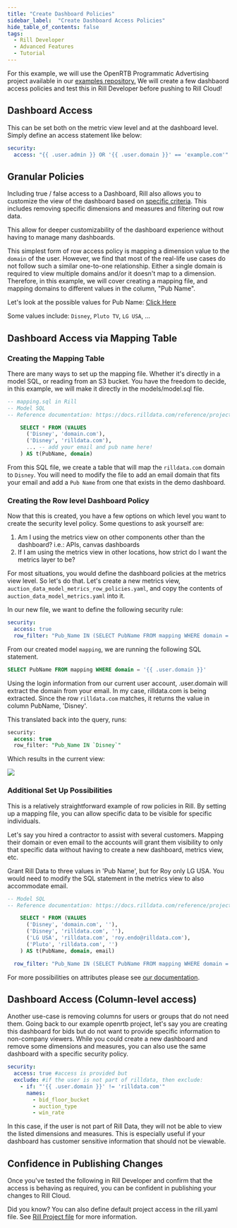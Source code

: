 ```yaml
---
title: "Create Dashboard Policies"
sidebar_label:  "Create Dashboard Access Policies"
hide_table_of_contents: false
tags:
  - Rill Developer
  - Advanced Features
  - Tutorial
---
```


For this example, we will use the OpenRTB Programmatic Advertising project available in our [examples repository.](https://github.com/rilldata/rill-examples/tree/main/rill-openrtb-prog-ads) We will create a few dashbaord access policies and test this in Rill Developer before pushing to Rill Cloud!

## Dashboard Access 

This can be set both on the metric view level and at the dashboard level. Simply define an access statement like below:

```yaml
security:
  access: "{{ .user.admin }} OR '{{ .user.domain }}' == 'example.com'"
```


## Granular Policies
Including true / false access to a Dashboard, Rill also allows you to customize the view of the dashboard based on [specific criteria](https://docs.rilldata.com/manage/security#restrict-dashboard-access-to-users-matching-specific-criteria). This includes removing specific dimensions and measures and filtering out row data.

This allow for deeper customizability of the dashboard experience without having to manage many dashboards. 

This simplest form of row access policy is mapping a dimension value to the `domain` of the user. However, we find that most of the real-life use cases do not follow such a similar one-to-one relationship. Either a single domain is required to view multiple domains and/or it doesn't map to a dimension. Therefore, in this example, we will cover creating a mapping file, and mapping domains to different values in the column, "Pub Name".

Let's look at the possible values for Pub Name: [Click Here](https://ui.rilldata.com/demo/rill-openrtb-prog-ads/auction_explore)

Some values include: `Disney`, `Pluto TV`, `LG USA`, ...

## Dashboard Access via Mapping Table
### Creating the Mapping Table
There are many ways to set up the mapping file. Whether it's directly in a model SQL, or reading from an S3 bucket. You have the freedom to decide, in this example, we will make it directly in the models/model.sql file.

```SQL
-- mapping.sql in Rill
-- Model SQL
-- Reference documentation: https://docs.rilldata.com/reference/project-files/models

    SELECT * FROM (VALUES 
      ('Disney', 'domain.com'),
      ('Disney', 'rilldata.com'),
      ... -- add your email and pub name here!
    ) AS t(PubName, domain)
```

From this SQL file, we create a table that will map the `rilldata.com` domain to `Disney`. You will need to modify the file to add an email domain that fits your email and add a `Pub Name` from one that exists in the demo dashboard.

### Creating the Row level Dashboard Policy
Now that this is created, you have a few options on which level you want to create the security level policy. Some questions to ask yourself are:
1. Am I using the metrics view on other components other than the dashboard? i.e.: APIs, canvas dashboards
2. If I am using the metrics view in other locations, how strict do I want the metrics layer to be? 

For most situations, you would define the dashboard policies at the metrics view level. So let's do that. Let's create a new metrics view, `auction_data_model_metrics_row_policies.yaml`, and copy the contents of `auction_data_model_metrics.yaml` into it.

In our new file, we want to define the following security rule:
```yaml
security:
  access: true
  row_filter: "Pub_Name IN (SELECT PubName FROM mapping WHERE domain = '{{ .user.domain }}')"
```

From our created model `mapping`, we are running the following SQL statement.

```SQL
SELECT PubName FROM mapping WHERE domain = '{{ .user.domain }}'
```

Using the login information from our current user account, .user.domain will extract the domain from your email. In my case, rilldata.com is being extracted. Since the row `rilldata.com` matches, it returns the value in column PubName, 'Disney'. 

This translated back into the query, runs:

```SQL
security:
  access: true
  row_filter: "Pub_Name IN `Disney`"
```

Which results in the current view:

<img src = '/img/tutorials/other/row-policy/row-policy-view.png' class='rounded-gif' />
<br />

### Additional Set Up Possibilities

This is a relatively straightforward example of row policies in Rill. By setting up a mapping file, you can allow specific data to be visible for specific individuals.

Let's say you hired a contractor to assist with several customers. Mapping their domain or even email to the accounts will grant them visibility to only that specific data without having to create a new dashboard, metrics view, etc.

Grant Rill Data to three values in 'Pub Name', but for Roy only LG USA. You would need to modify the SQL statement in the metrics view to also accommodate email.
```SQL
-- Model SQL
-- Reference documentation: https://docs.rilldata.com/reference/project-files/models

    SELECT * FROM (VALUES 
      ('Disney', 'domain.com', ''),
      ('Disney', 'rilldata.com', ''),
      ('LG USA', 'rilldata.com', 'roy.endo@rilldata.com'),
      ('Pluto', 'rilldata.com', '')
    ) AS t(PubName, domain, email)
```
```yaml
  row_filter: "Pub_Name IN (SELECT PubName FROM mapping WHERE domain = '{{ .user.domain }}' {{ if .user.email}} AND email = '{{.user.email}}' {{ end }})"
```

For more possibilities on attributes please see [our documentation](https://docs.rilldata.com/manage/security#user-attributes).


## Dashboard Access (Column-level access)

Another use-case is removing columns for users or groups that do not need them. Going back to our example openrtb project, let's say you are creating this dashboard for bids but do not want to provide specific information to non-company viewers. While you could create a new dashboard and remove some dimensions and measures, you can also use the same dashboard with a specific security policy.

```yaml
security: 
  access: true #access is provided but 
  exclude: #if the user is not part of rilldata, then exclude:
    - if: "'{{ .user.domain }}' != 'rilldata.com'"
      names: 
        - bid_floor_bucket
        - auction_type
        - win_rate
```



In this case, if the user is not part of Rill Data, they will not be able to view the listed dimensions and measures. This is especially useful if your dashboard has customer sensitive information that should not be viewable. 



## Confidence in Publishing Changes
Once you've tested the following in Rill Developer and confirm that the access is behaving as required, you can be confident in publishing your changes to Rill Cloud. 

Did you know? You can also define default project access in the rill.yaml file. See [Rill Project file](/tutorials/rill_developer_advanced_features/rill_profile_file#embedded-dashboard-mock-users) for more information.